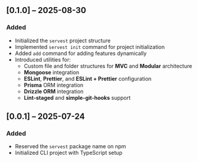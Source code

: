 ## [0.1.0] – 2025-08-30
### Added
- Initialized the `servest` project structure
- Implemented `servest init` command for project initialization
- Added `add` command for adding features dynamically
- Introduced utilities for:
  - Custom file and folder structures for **MVC** and **Modular** architecture
  - **Mongoose** integration
  - **ESLint**, **Prettier**, and **ESLint + Prettier** configuration
  - **Prisma** ORM integration
  - **Drizzle ORM** integration
  - **Lint-staged** and **simple-git-hooks** support

## [0.0.1] – 2025-07-24
### Added
- Reserved the `servest` package name on npm
- Initialized CLI project with TypeScript setup
